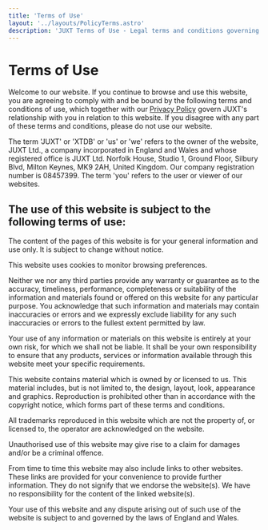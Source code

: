 ```yaml
---
title: 'Terms of Use'
layout: '../layouts/PolicyTerms.astro'
description: 'JUXT Terms of Use - Legal terms and conditions governing the use of our websites and services.'
---
```


<h1>Terms of Use</h1>

Welcome to our website. If you continue to browse and use this website, you are agreeing to comply with and be bound by the following terms and conditions of use, which together with our [Privacy Policy](/privacy-policy) govern JUXT's relationship with you in relation to this website. If you disagree with any part of these terms and conditions, please do not use our website.

The term 'JUXT' or 'XTDB' or 'us' or 'we' refers to the owner of the website, JUXT Ltd., a company incorporated in England and Wales and whose registered office is JUXT Ltd. Norfolk House, Studio 1, Ground Floor, Silbury Blvd, Milton Keynes, MK9 2AH, United Kingdom. Our company registration number is 08457399. The term 'you' refers to the user or viewer of our websites.

## **The use of this website is subject to the following terms of use:**

The content of the pages of this website is for your general information and use only. It is subject to change without notice.

This website uses cookies to monitor browsing preferences.

Neither we nor any third parties provide any warranty or guarantee as to the accuracy, timeliness, performance, completeness or suitability of the information and materials found or offered on this website for any particular purpose. You acknowledge that such information and materials may contain inaccuracies or errors and we expressly exclude liability for any such inaccuracies or errors to the fullest extent permitted by law.

Your use of any information or materials on this website is entirely at your own risk, for which we shall not be liable. It shall be your own responsibility to ensure that any products, services or information available through this website meet your specific requirements.

This website contains material which is owned by or licensed to us. This material includes, but is not limited to, the design, layout, look, appearance and graphics. Reproduction is prohibited other than in accordance with the copyright notice, which forms part of these terms and conditions.

All trademarks reproduced in this website which are not the property of, or licensed to, the operator are acknowledged on the website.

Unauthorised use of this website may give rise to a claim for damages and/or be a criminal offence.

From time to time this website may also include links to other websites. These links are provided for your convenience to provide further information. They do not signify that we endorse the website(s). We have no responsibility for the content of the linked website(s).

Your use of this website and any dispute arising out of such use of the website is subject to and governed by the laws of England and Wales.
